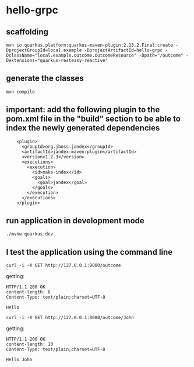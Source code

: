 # hello-grpc

## scaffolding

```shell
mvn io.quarkus.platform:quarkus-maven-plugin:2.13.2.Final:create -DprojectGroupId=local.example -DprojectArtifactId=hello-grpc -DclassName="local.example.outcome.OutcomeResource" -Dpath="/outcome" -Dextensions="quarkus-resteasy-reactive"
```

## generate the classes

```shell
mvn compile
```

## important: add the following plugin to the pom.xml file in the "build" section to be able to index the newly generated dependencies

```text
    <plugin>
      <groupId>org.jboss.jandex</groupId>
      <artifactId>jandex-maven-plugin</artifactId>
      <version>1.2.3</version>
      <executions>
        <execution>
          <id>make-index</id>
          <goals>
            <goal>jandex</goal>
          </goals>
        </execution>
      </executions>
    </plugin>
```

## run application in development mode

```shell
./mvnw quarkus:dev
```

## I test the application using the command line

```shell
curl -i -X GET http://127.0.0.1:8080/outcome
```

getting:

```text
HTTP/1.1 200 OK
content-length: 6
Content-Type: text/plain;charset=UTF-8

Hello
```

```shell
curl -i -X GET http://127.0.0.1:8080/outcome/John
```

getting:

```text
HTTP/1.1 200 OK
content-length: 10
Content-Type: text/plain;charset=UTF-8

Hello John
```
